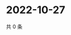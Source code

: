 # 2022-10-27

共 0 条

<!-- BEGIN WEIBO -->
<!-- 最后更新时间 Thu Oct 27 2022 17:00:39 GMT+0800 (China Standard Time) -->

<!-- END WEIBO -->
